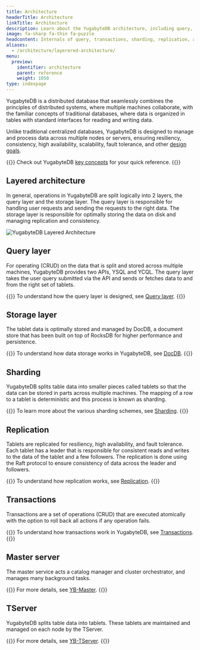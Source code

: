 ```yaml
---
title: Architecture
headerTitle: Architecture
linkTitle: Architecture
description: Learn about the YugabyteDB architecture, including query, transactions, sharding, replication, and storage layers.
image: fa-sharp fa-thin fa-puzzle
headcontent: Internals of query, transactions, sharding, replication, and storage layers
aliases:
  - /architecture/layerered-architecture/
menu:
  preview:
    identifier: architecture
    parent: reference
    weight: 1050
type: indexpage
---
```


YugabyteDB is a distributed database that seamlessly combines the principles of distributed systems, where multiple machines collaborate, with the familiar concepts of traditional databases, where data is organized in tables with standard interfaces for reading and writing data.

Unlike traditional centralized databases, YugabyteDB is designed to manage and process data across multiple nodes or servers, ensuring resiliency, consistency, high availability, scalability, fault tolerance, and other [design goals](design-goals/).

{{<tip>}}
Check out YugabyteDB [key concepts](./concepts) for your quick reference.
{{</tip>}}

## Layered architecture

In general, operations in YugabyteDB are split logically into 2 layers, the query layer and the storage layer. The query layer is responsible for handling user requests and sending the requests to the right data. The storage layer is responsible for optimally storing the data on disk and managing replication and consistency.

![YugabyteDB Layered Architecture](/images/architecture/layered-architecture.png)

## Query layer

For operating (CRUD) on the data that is split and stored across multiple machines, YugabyteDB provides two APIs, YSQL and YCQL. The query layer takes the user query submitted via the API and sends or fetches data to and from the right set of tablets.

{{<tip>}}
To understand how the query layer is designed, see [Query layer](query-layer/).
{{</tip>}}

## Storage layer

The tablet data is optimally stored and managed by DocDB, a document store that has been built on top of RocksDB for higher performance and persistence.

{{<tip>}}
To understand how data storage works in YugabyteDB, see [DocDB](docdb/).
{{</tip>}}

## Sharding

YugabyteDB splits table data into smaller pieces called tablets so that the data can be stored in parts across multiple machines. The mapping of a row to a tablet is deterministic and this process is known as sharding.

{{<tip>}}
To learn more about the various sharding schemes, see [Sharding](docdb-sharding/).
{{</tip>}}

## Replication

Tablets are replicated for resiliency, high availability, and fault tolerance. Each tablet has a leader that is responsible for consistent reads and writes to the data of the tablet and a few followers. The replication is done using the Raft protocol to ensure consistency of data across the leader and followers.

{{<tip>}}
To understand how replication works, see [Replication](docdb-replication/).
{{</tip>}}

## Transactions

Transactions are a set of operations (CRUD) that are executed atomically with the option to roll back all actions if any operation fails.

{{<tip>}}
To understand how transactions work in YugabyteDB, see [Transactions](transactions/).
{{</tip>}}

## Master server

The master service acts a catalog manager and cluster orchestrator, and manages many background tasks.

{{<tip>}}
For more details, see [YB-Master](./yb-master).
{{</tip>}}

## TServer

YugabyteDB splits table data into tablets. These tablets are maintained and managed on each node by the TServer.

{{<tip>}}
For more details, see [YB-TServer](./yb-tserver).
{{</tip>}}
